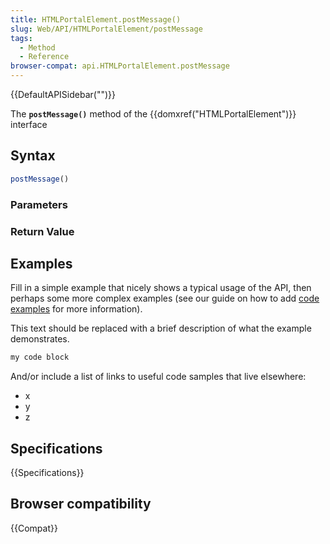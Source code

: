 ```yaml
---
title: HTMLPortalElement.postMessage()
slug: Web/API/HTMLPortalElement/postMessage
tags:
  - Method
  - Reference
browser-compat: api.HTMLPortalElement.postMessage
---
```

{{DefaultAPISidebar("")}}

The **`postMessage()`** method of the {{domxref("HTMLPortalElement")}} interface 

## Syntax

```js
postMessage()
```

### Parameters



### Return Value



## Examples

Fill in a simple example that nicely shows a typical usage of the API, then perhaps some more complex examples (see our guide on how to add [code examples](/en-US/docs/MDN/Contribute/Structures/Code_examples) for more information).

This text should be replaced with a brief description of what the example demonstrates.

```js
my code block
```

And/or include a list of links to useful code samples that live elsewhere:

*   x
*   y
*   z

## Specifications

{{Specifications}}

## Browser compatibility

{{Compat}}

